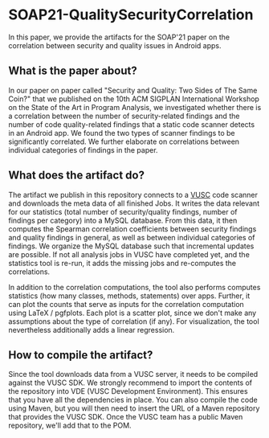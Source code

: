 # SOAP21-QualitySecurityCorrelation
In this paper, we provide the artifacts for the SOAP'21 paper on the correlation between security and quality issues in Android apps.

## What is the paper about?
In our paper on paper called "Security and Quality: Two Sides of The Same Coin?" that we published on the 10th ACM SIGPLAN International Workshop on the State of the Art in Program Analysis, we investigated whether there is a correlation between the number of security-related findings and the number of code quality-related findings that a static code scanner detects in an Android app. We found the two types of scanner findings to be significantly correlated. We further elaborate on correlations between individual categories of findings in the paper.

## What does the artifact do?
The artifact we publish in this repository connects to a [VUSC](https://secure-software.io/) code scanner and downloads the meta data of all finished Jobs. It writes the data relevant for our statistics (total number of security/quality findings, number of findings per category) into a MySQL database. From this data, it then computes the Spearman correlation coefficients between security findings and quality findings in general, as well as between individual categories of findings. We organize the MySQL database such that incremental updates are possible. If not all analysis jobs in VUSC have completed yet, and the statistics tool is re-run, it adds the missing jobs and re-computes the correlations.

In addition to the correlation computations, the tool also performs computes statistics (how many classes, methods, statements) over apps. Further, it can plot the counts that serve as inputs for the correlation computation using LaTeX / pgfplots. Each plot is a scatter plot, since we don't make any assumptions about the type of correlation (if any). For visualization, the tool nevertheless additionally adds a linear regression.

## How to compile the artifact?
Since the tool downloads data from a VUSC server, it needs to be compiled against the VUSC SDK. We strongly recommend to import the contents of the repository into VDE (VUSC Development Environment). This ensures that you have all the dependencies in place. You can also compile the code using Maven, but you will then need to insert the URL of a Maven repository that provides the VUSC SDK. Once the VUSC team has a public Maven repository, we'll add that to the POM.
